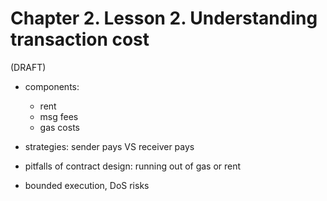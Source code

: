 # Chapter 2. Lesson 2. Understanding transaction cost

(DRAFT)

- components:
  - rent
  - msg fees
  - gas costs

- strategies: sender pays VS receiver pays
- pitfalls of contract design: running out of gas or rent
- bounded execution, DoS risks


